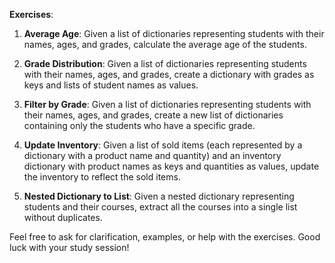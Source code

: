 **Exercises**:

1. **Average Age**: Given a list of dictionaries representing students with their names, ages, and grades, calculate the average age of the students.

2. **Grade Distribution**: Given a list of dictionaries representing students with their names, ages, and grades, create a dictionary with grades as keys and lists of student names as values.

3. **Filter by Grade**: Given a list of dictionaries representing students with their names, ages, and grades, create a new list of dictionaries containing only the students who have a specific grade.

4. **Update Inventory**: Given a list of sold items (each represented by a dictionary with a product name and quantity) and an inventory dictionary with product names as keys and quantities as values, update the inventory to reflect the sold items.

5. **Nested Dictionary to List**: Given a nested dictionary representing students and their courses, extract all the courses into a single list without duplicates.

Feel free to ask for clarification, examples, or help with the exercises. Good luck with your study session!